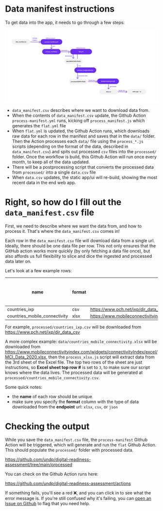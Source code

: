 # Data manifest instructions

To get data into the app, it needs to go through a few steps:

![Data flow diagram](./undp-diagram.png)

- `data_manifest.csv` describes where we want to download data from.
- When the contents of `data_manifest.csv` update, the Github Action `process-manifest.yml` runs, kicking off `process_manifest.js` which generates the `flat.yml` file
- When `flat.yml` is updated, the Github Action runs, which downloads raw data for each row in the manifest and saves that in the `data/` folder. Then the Action processes each `data/` file using the `process_*.js` scripts (depending on the format of the data, described in `data_manifest.csv`) and spits out processed `csv` files into the `processed/` folder. Once the workflow is build, this Github Action will run once every month, to keep all of the data updated.
- There will be a postprocessing script that converts the processed data from `processed/` into a single `data.csv` file
- When `data.csv` updates, the static app/ui will re-build, showing the most recent data in the end web app.

# Right, so how do I fill out the `data_manifest.csv` file

First, we need to describe where we want the data from, and how to process it. That's where the `data_manifest.csv` comes in!

Each row in the `data_manifest.csv` file will download data from a single url. Ideally, there should be one data file per row. This not only ensures that the GitHub action works more quickly (by only fetching a data file once), but also affords us full flexibility to slice and dice the ingested and processed data later on.

Let's look at a few example rows:

| name                             	| format 	| endpoint                                                                                   	| Excel sheet # 	| Excel sheet top row # 	| Country Column # 	| Year Column # 	|
|----------------------------------	|--------	|--------------------------------------------------------------------------------------------	|---------------	|-----------------------	|------------------	|---------------	|
| countries_ixp                    	| csv    	| https://www.pch.net/ixp/dir_data_csv                                                       	|               	|                       	|                  	|               	|
| countries_mobile_connectivity    	| xlsx   	| https://www.mobileconnectivityindex.com/widgets/connectivityIndex/excel/MCI_Data_2020.xlsx 	| 3             	| 3                     	|                  	|               	|

For example, `processed/countries_ixp.csv` will be downloaded from https://www.pch.net/ixp/dir_data_csv

A more complex example: `data/countries_mobile_connectivity.xlsx` will be downloaded from https://www.mobileconnectivityindex.com/widgets/connectivityIndex/excel/MCI_Data_2020.xlsx, then the `process_xlsx.js` script will extract data from the 3rd sheet of the Excel file. The top two rows of the sheet are just instructions, so **Excel sheet top row #** is set to `3`, to make sure our script knows where the data lives. The processed data will be generated at `processed/countries_mobile_connectivity.csv`.

Some quick notes:

- the **name** of each row should be unique
- make sure you specify the **format** column with the type of data downloaded from the **endpoint** url: `xlsx`, `csv`, or `json`


# Checking the output

While you save the `data_manifest.csv` file, the `process-manifest` Github Action will be triggered, which will generate and run the `flat` Github Action. This should populate the `processed/` folder with processed data.

https://github.com/undp/digital-readiness-assessment/tree/main/processed

You can check on the Github Action runs here:

https://github.com/undp/digital-readiness-assessment/actions

If something fails, you'll see a red ❌, and you can click in to see what the error message is. If you're still confused why it's failing, you can [open an Issue on Github](https://github.com/undp/digital-readiness-assessment/issues/new) to flag that you need help.
